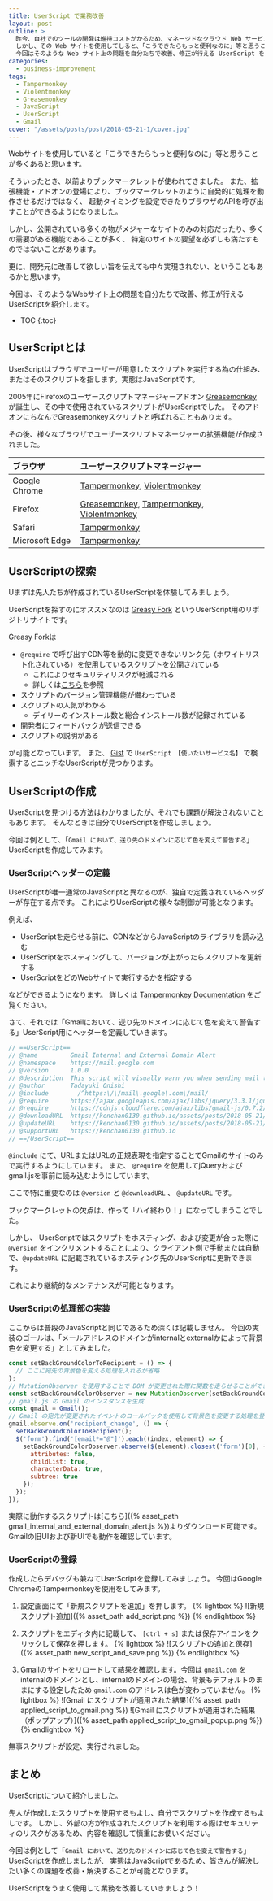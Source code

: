 ```yaml
---
title: UserScript で業務改善
layout: post
outline: >
  昨今、自社でのツールの開発は維持コストがかるため、マネージドなクラウド Web サービスを使用することが多くなってきています。
  しかし、その Web サイトを使用してしると、「こうできたらもっと便利なのに」等と思うことも多々あります。
  今回はそのような Web サイト上の問題を自分たちで改善、修正が行える UserScript を紹介します。
categories:
  - business-improvement
tags:
  - Tampermonkey
  - Violentmonkey
  - Greasemonkey
  - JavaScript
  - UserScript
  - Gmail
cover: "/assets/posts/post/2018-05-21-1/cover.jpg"
---
```


Webサイトを使用していると「こうできたらもっと便利なのに」等と思うことが多くあると思います。

そういったとき、以前よりブックマークレットが使われてきました。
また、拡張機能・アドオンの登場により、ブックマークレットのように自発的に処理を動作させるだけではなく、
起動タイミングを設定できたりブラウザのAPIを呼び出すことができるようになりました。

しかし、公開されている多くの物がメジャーなサイトのみの対応だったり、多くの需要がある機能であることが多く、
特定のサイトの要望を必ずしも満たすものではないことがあります。

更に、開発元に改善して欲しい旨を伝えても中々実現されない、ということもあるかと思います。

今回は、そのようなWebサイト上の問題を自分たちで改善、修正が行えるUserScriptを紹介します。

* TOC
{:toc}

## UserScriptとは

UserScriptはブラウザでユーザーが用意したスクリプトを実行する為の仕組み、またはそのスクリプトを指します。実態はJavaScriptです。

2005年にFirefoxのユーザースクリプトマネージャーアドオン [Greasemonkey](https://addons.mozilla.org/ja/firefox/addon/greasemonkey/) が誕生し、その中で使用されているスクリプトがUserScriptでした。
そのアドオンにちなんでGreasemonkeyスクリプトと呼ばれることもあります。

その後、様々なブラウザでユーザースクリプトマネージャーの拡張機能が作成されました。

| ブラウザ       | ユーザースクリプトマネージャー                                                                                                                                                                                                   |
|:---------------|:---------------------------------------------------------------------------------------------------------------------------------------------------------------------------------------------------------------------------------|
| Google Chrome  | [Tampermonkey](https://chrome.google.com/webstore/detail/tampermonkey/dhdgffkkebhmkfjojejmpbldmpobfkfo), [Violentmonkey](https://chrome.google.com/webstore/detail/violentmonkey/jinjaccalgkegednnccohejagnlnfdag)               |
| Firefox        | [Greasemonkey](https://addons.mozilla.org/ja/firefox/addon/greasemonkey/), [Tampermonkey](https://addons.mozilla.org/ja/firefox/addon/tampermonkey/), [Violentmonkey](https://addons.mozilla.org/ja/firefox/addon/tampermonkey/) |
| Safari         | [Tampermonkey](http://tampermonkey.net/?browser=safari)                                                                                                                                                                          |
| Microsoft Edge | [Tampermonkey](http://tampermonkey.net/?browser=edge)                                                                                                                                                                            |

## UserScriptの探索

Uまずは先人たちが作成されているUserScriptを体験してみましょう。

UserScriptを探すのにオススメなのは [Greasy Fork](https://greasyfork.org/) というUserScript用のリポジトリサイトです。

Greasy Forkは

- `@require` で呼び出すCDN等を動的に変更できないリンク先（ホワイトリスト化されている）を使用しているスクリプトを公開されている
  - これによりセキュリティリスクが軽減される
  - 詳しくは[こちら](https://greasyfork.org/help/external-scripts)を参照
- スクリプトのバージョン管理機能が備わっている
- スクリプトの人気がわかる
  - デイリーのインストール数と総合インストール数が記録されている
- 開発者にフィードバックが送信できる
- スクリプトの説明がある

が可能となっています。
また、 [Gist](https://gist.github.com/) で `UserScript 【使いたいサービス名】` で検索するとニッチなUserScriptが見つかります。

## UserScriptの作成

UserScriptを見つける方法はわかりましたが、それでも課題が解決されないこともあります。
そんなときは自分でUserScriptを作成しましょう。

今回は例として、「`Gmail において、送り先のドメインに応じて色を変えて警告する`」UserScriptを作成してみます。

### UserScriptヘッダーの定義

UserScriptが唯一通常のJavaScriptと異なるのが、独自で定義されているヘッダーが存在する点です。
これによりUserScriptの様々な制御が可能となります。

例えば、

- UserScriptを走らせる前に、CDNなどからJavaScriptのライブラリを読み込む
- UserScriptをホスティングして、バージョンが上がったらスクリプトを更新する
- UserScriptをどのWebサイトで実行するかを指定する

などができるようになります。
詳しくは [Tampermonkey Documentation](http://tampermonkey.net/documentation.php) をご覧ください。

さて、それでは「Gmailにおいて、送り先のドメインに応じて色を変えて警告する」UserScript用にヘッダーを定義していきます。

```js
// ==UserScript==
// @name         Gmail Internal and External Domain Alert
// @namespace    https://mail.google.com
// @version      1.0.0
// @description  This script will visually warn you when sending mail to other than the regulated domain in Gmail.
// @author       Tadayuki Onishi
// @include        /^https:\/\/mail\.google\.com\/mail/
// @require      https://ajax.googleapis.com/ajax/libs/jquery/3.3.1/jquery.min.js
// @require      https://cdnjs.cloudflare.com/ajax/libs/gmail-js/0.7.2/gmail.min.js
// @downloadURL  https://kenchan0130.github.io/assets/posts/2018-05-21/1/gmail_internal_and_external_domain_alert.js
// @updateURL    https://kenchan0130.github.io/assets/posts/2018-05-21/1/gmail_internal_and_external_domain_alert.js
// @supportURL   https://kenchan0130.github.io
// ==/UserScript==
```

`@include` にて、URLまたはURLの正規表現を指定することでGmailのサイトのみで実行するようにしています。
また、 `@require` を使用してjQueryおよびgmail.jsを事前に読み込むようにしています。

ここで特に重要なのは `@version` と `@downloadURL` 、 `@updateURL` です。

ブックマークレットの欠点は、作って「ハイ終わり！」になってしまうことでした。

しかし、 UserScriptではスクリプトをホスティング、および変更が合った際に `@version` をインクリメントすることにより、クライアント側で手動または自動で、`@updateURL` に記載されているホスティング先のUserScriptに更新できます。

これにより継続的なメンテナンスが可能となります。

### UserScriptの処理部の実装

ここからは普段のJavaScriptと同じであるため深くは記載しません。
今回の実装のゴールは、「メールアドレスのドメインがinternalとexternalかによって背景色を変更する」としてみました。

```js
const setBackGroundColorToRecipient = () => {
  // ここに宛先の背景色を変える処理を入れるが省略
};
// MutationObserver を使用することで DOM が変更された際に関数を走らせることができる
const setBackGroundColorObserver = new MutationObserver(setBackGroundColorToRecipient);
// gmail.js の Gmail のインスタンスを生成
const gmail = Gmail();
// Gmail の宛先が変更されたイベントのコールバックを使用して背景色を変更する処理を登録する
gmail.observe.on('recipient_change', () => {
  setBackGroundColorToRecipient();
  $('form').find('[email*="@"]').each((index, element) => {
    setBackGroundColorObserver.observe($(element).closest('form')[0], {
      attributes: false,
      childList: true,
      characterData: true,
      subtree: true
    });
  });
});
```

実際に動作するスクリプトは[こちら]({% asset_path gmail_internal_and_external_domain_alert.js %})よりダウンロード可能です。
Gmailの旧UIおよび新UIでも動作を確認しています。

### UserScriptの登録

作成したらデバッグも兼ねてUserScriptを登録してみましょう。
今回はGoogle ChromeのTampermonkeyを使用をしてみます。

1. 設定画面にて「新規スクリプトを追加」を押します。
{% lightbox %}
![新規スクリプト追加]({% asset_path add_script.png %})
{% endlightbox %}

2. スクリプトをエディタ内に記載して、 `[ctrl + s]` または保存アイコンをクリックして保存を押します。
{% lightbox %}
![スクリプトの追加と保存]({% asset_path new_script_and_save.png %})
{% endlightbox %}

3. Gmailのサイトをリロードして結果を確認します。今回は `gmail.com` をinternalのドメインとし、internalのドメインの場合、背景もデフォルトのままにする設定したため `gmail.com` のアドレスは色が変わっていません。
{% lightbox %}
![Gmail にスクリプトが適用された結果]({% asset_path applied_script_to_gmail.png %})
![Gmail にスクリプトが適用された結果（ポップアップ）]({% asset_path applied_script_to_gmail_popup.png %})
{% endlightbox %}

無事スクリプトが設定、実行されました。

## まとめ

UserScriptについて紹介しました。

先人が作成したスクリプトを使用するもよし、自分でスクリプトを作成するもよしです。
しかし、外部の方が作成されたスクリプトを利用する際はセキュリティのリスクがあるため、内容を確認して慎重にお使いください。

今回は例として「`Gmail において、送り先のドメインに応じて色を変えて警告する`」UserScriptを作成しましたが、
実態はJavaScriptであるため、皆さんが解決したい多くの課題を改善・解決することが可能となります。

UserScriptをうまく使用して業務を改善していきましょう！
